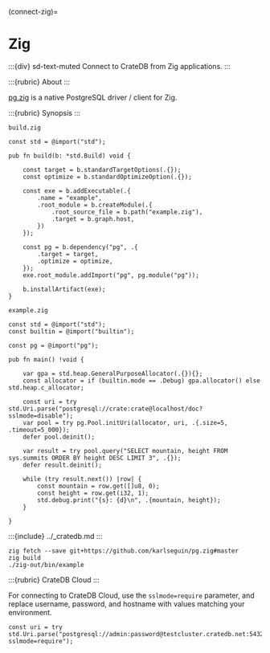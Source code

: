 (connect-zig)=

# Zig

:::{div} sd-text-muted
Connect to CrateDB from Zig applications.
:::

:::{rubric} About
:::

[pg.zig] is a native PostgreSQL driver / client for Zig.

:::{rubric} Synopsis
:::

`build.zig`
```zig
const std = @import("std");

pub fn build(b: *std.Build) void {

    const target = b.standardTargetOptions(.{});
    const optimize = b.standardOptimizeOption(.{});

    const exe = b.addExecutable(.{
        .name = "example",
        .root_module = b.createModule(.{
            .root_source_file = b.path("example.zig"),
            .target = b.graph.host,
        })
    });

    const pg = b.dependency("pg", .{
        .target = target,
        .optimize = optimize,
    });
    exe.root_module.addImport("pg", pg.module("pg"));

    b.installArtifact(exe);
}
```
`example.zig`
```zig
const std = @import("std");
const builtin = @import("builtin");

const pg = @import("pg");

pub fn main() !void {

    var gpa = std.heap.GeneralPurposeAllocator(.{}){};
    const allocator = if (builtin.mode == .Debug) gpa.allocator() else std.heap.c_allocator;

    const uri = try std.Uri.parse("postgresql://crate:crate@localhost/doc?sslmode=disable");
    var pool = try pg.Pool.initUri(allocator, uri, .{.size=5, .timeout=5_000});
    defer pool.deinit();

    var result = try pool.query("SELECT mountain, height FROM sys.summits ORDER BY height DESC LIMIT 3", .{});
    defer result.deinit();

    while (try result.next()) |row| {
        const mountain = row.get([]u8, 0);
        const height = row.get(i32, 1);
        std.debug.print("{s}: {d}\n", .{mountain, height});
    }

}
```

:::{include} ../_cratedb.md
:::
```shell
zig fetch --save git+https://github.com/karlseguin/pg.zig#master
zig build
./zig-out/bin/example
```

:::{rubric} CrateDB Cloud
:::

For connecting to CrateDB Cloud, use the `sslmode=require` parameter,
and replace username, password, and hostname with values matching your
environment.
```zig
const uri = try std.Uri.parse("postgresql://admin:password@testcluster.cratedb.net:5432/doc?sslmode=require");
```


[pg.zig]: https://github.com/karlseguin/pg.zig
